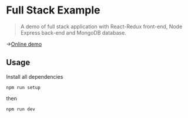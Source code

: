 # Full Stack Example
>A demo of full stack application with React-Redux front-end, Node Express back-end and MongoDB database.

→[Online demo](https://full-stack-demo.herokuapp.com/)
## Usage
Install all dependencies
```
npm run setup
```
then
```
npm run dev
```
